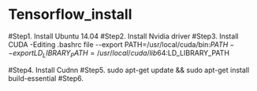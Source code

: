 # Tensorflow_install

#Step1. Install Ubuntu 14.04
#Step2. Install Nvidia driver
#Step3. Install CUDA
  -Editing .bashrc file
    --export PATH=/usr/local/cuda/bin:$PATH
    --export LD_LIBRARY_PATH=/usr/local/cuda/lib64:$LD_LIBRARY_PATH
    
#Step4. Install Cudnn
#Step5. sudo apt-get update && sudo apt-get install build-essential
#Step6.

